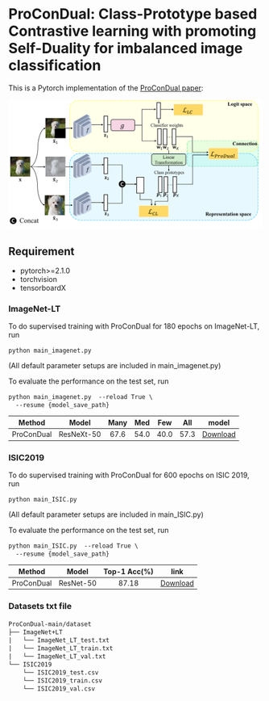 # ProConDual: Class-Prototype based Contrastive learning with promoting Self-Duality for imbalanced image classification

This is a Pytorch implementation of the [ProConDual paper]():

<p align="center">
<img src="./Arch.png" width="800">
</p>


## Requirement
- pytorch>=2.1.0
- torchvision
- tensorboardX


### ImageNet-LT 
To do supervised training with ProConDual for 180 epochs on ImageNet-LT, run
```
python main_imagenet.py
```
(All default parameter setups are included in main_imagenet.py)


To evaluate the performance on the test set, run
```
python main_imagenet.py  --reload True \
  --resume {model_save_path}
```

| Method | Model | Many | Med | Few | All | model |
| :---:| :---:|:---:|:---:|:---:| :---:|  :---:| 
| ProConDual |ResNeXt-50 | 67.6  | 54.0  | 40.0     | 57.3    | [Download]() |


### ISIC2019 
To do supervised training with ProConDual for 600 epochs on ISIC 2019, run
```
python main_ISIC.py
```
(All default parameter setups are included in main_ISIC.py)

To evaluate the performance on the test set, run
```
python main_ISIC.py  --reload True \
  --resume {model_save_path}
```



| Method | Model | Top-1 Acc(%) | link | 
| :---: | :---: | :---: | :---: | 
|ProConDual | ResNet-50   | 87.18 | [Download]() | 

### Datasets txt file

````
ProConDual-main/dataset
├── ImageNet+LT
|   └── ImageNet_LT_test.txt
|   └── ImageNet_LT_train.txt
|   └── ImageNet_LT_val.txt
└── ISIC2019
    └── ISIC2019_test.csv
    └── ISIC2019_train.csv
    └── ISIC2019_val.csv
````

    